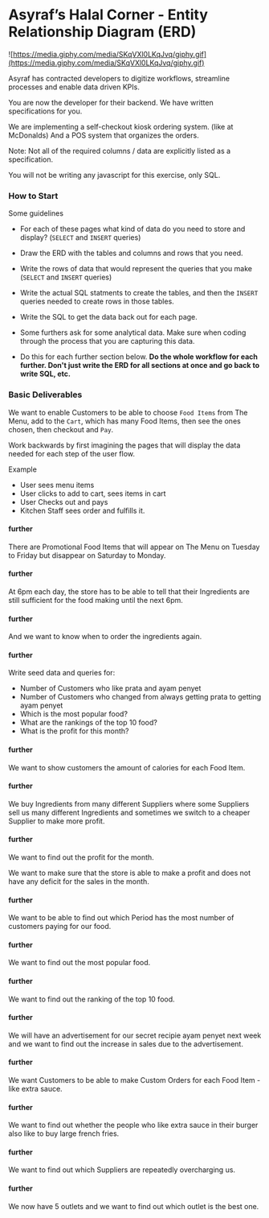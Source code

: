 # Asyraf’s Halal Corner - Entity Relationship Diagram (ERD) 

![https://media.giphy.com/media/SKqVXl0LKqJvq/giphy.gif](https://media.giphy.com/media/SKqVXl0LKqJvq/giphy.gif)

Asyraf has contracted developers to digitize workflows, streamline processes and enable data driven KPIs.

You are now the developer for their backend. We have written specifications for you.

We are implementing a self-checkout kiosk ordering system. (like at McDonalds) And a POS system that organizes the orders.

Note: Not all of the required columns / data are explicitly listed as a specification.

You will not be writing any javascript for this exercise, only SQL.

### How to Start

Some guidelines
* For each of these pages what kind of data do you need to store and display? (`SELECT` and `INSERT` queries)

* Draw the ERD with the tables and columns and rows that you need.

* Write the rows of data that would represent the queries that you make (`SELECT` and `INSERT` queries)

* Write the actual SQL statments to create the tables, and then the `INSERT` queries needed to create rows in those tables.

* Write the SQL to get the data back out for each page.

* Some furthers ask for some analytical data. Make sure when coding through the process that you are capturing this data.

* Do this for each further section below. **Do the whole workflow for each further. Don't just write the ERD for all sections at once and go back to write SQL, etc.**

### Basic Deliverables

We want to enable Customers to be able to choose `Food Items` from The Menu, add to the `Cart`, which has many Food Items, then see the ones chosen, then checkout and `Pay`.

Work backwards by first imagining the pages that will display the data needed for each step of the user flow.

Example
- User sees menu items
- User clicks to add to cart, sees items in cart
- User Checks out and pays
- Kitchen Staff sees order and fulfills it.

#### further

There are Promotional Food Items that will appear on The Menu on Tuesday to Friday but disappear on Saturday to Monday.

#### further


At 6pm each day, the store has to be able to tell that their Ingredients are still sufficient for the food making until the next 6pm.

#### further
And we want to know when to order the ingredients again.

#### further

Write seed data and queries for:

- Number of Customers who like prata and ayam penyet
- Number of Customers who changed from always getting prata to getting ayam penyet
- Which is the most popular food?
- What are the rankings of the top 10 food?
- What is the profit for this month?

#### further

We want to show customers the amount of calories for each Food Item.

#### further


We buy Ingredients from many different Suppliers where some Suppliers sell us many different Ingredients and sometimes we switch to a cheaper Supplier to make more profit.

#### further

We want to find out the profit for the month.

We want to make sure that the store is able to make a profit and does not have any deficit for the sales in the month.

#### further

We want to be able to find out which Period has the most number of customers paying for our food.

#### further


We want to find out the most popular food.

#### further


We want to find out the ranking of the top 10 food.

#### further


We will have an advertisement for our secret recipie ayam penyet next week and we want to find out the increase in sales due to the advertisement.





#### further

We want Customers to be able to make Custom Orders for each Food Item - like extra sauce.

#### further

We want to find out whether the people who like extra sauce in their burger also like to buy large french fries.

#### further

We want to find out which Suppliers are repeatedly overcharging us.

#### further

We now have 5 outlets and we want to find out which outlet is the best one.
